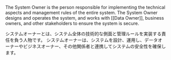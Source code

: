 
The System Owner is the person responsible for implementing the technical aspects and management rules of the entire system.
The System Owner designs and operates the system, and works with [[Data Owner]], business owners, and other stakeholders to ensure the system is secure.

システムオーナーとは、システム全体の技術的な側面と管理ルールを実装する責任を負う人物です。
システムオーナーは、システムを設計、運用し、データオーナーやビジネスオーナー、その他関係者と連携してシステムの安全性を確保します。﻿
